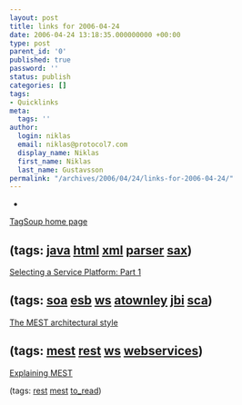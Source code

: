 ```yaml
---
layout: post
title: links for 2006-04-24
date: 2006-04-24 13:18:35.000000000 +00:00
type: post
parent_id: '0'
published: true
password: ''
status: publish
categories: []
tags:
- Quicklinks
meta:
  tags: ''
author:
  login: niklas
  email: niklas@protocol7.com
  display_name: Niklas
  first_name: Niklas
  last_name: Gustavsson
permalink: "/archives/2006/04/24/links-for-2006-04-24/"
---
```

- 
[TagSoup home page](http://mercury.ccil.org/~cowan/XML/tagsoup/)

(tags: [java](http://del.icio.us/protocol7/java) [html](http://del.icio.us/protocol7/html) [xml](http://del.icio.us/protocol7/xml) [parser](http://del.icio.us/protocol7/parser) [sax](http://del.icio.us/protocol7/sax))
- 
[Selecting a Service Platform: Part 1](http://atownley.org/2006/04/selecting-a-service-platform-part-1/)

(tags: [soa](http://del.icio.us/protocol7/soa) [esb](http://del.icio.us/protocol7/esb) [ws](http://del.icio.us/protocol7/ws) [atownley](http://del.icio.us/protocol7/atownley) [jbi](http://del.icio.us/protocol7/jbi) [sca](http://del.icio.us/protocol7/sca))
- 
[The MEST architectural style](http://savas.parastatidis.name/2004/11/09/92ede84c-ca1f-41ab-8feb-8ba50d07e86f.aspx)

(tags: [mest](http://del.icio.us/protocol7/mest) [rest](http://del.icio.us/protocol7/rest) [ws](http://del.icio.us/protocol7/ws) [webservices](http://del.icio.us/protocol7/webservices))
- 
[Explaining MEST](http://savas.parastatidis.name/2005/01/29/544a6902-40e1-47e8-a51c-18776f3dd036.aspx)

(tags: [rest](http://del.icio.us/protocol7/rest) [mest](http://del.icio.us/protocol7/mest) [to\_read](http://del.icio.us/protocol7/to_read))
